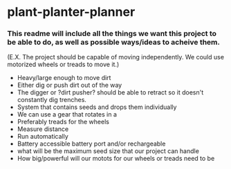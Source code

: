 # plant-planter-planner

### This readme will include all the things we want this project to be able to do, as well as possible ways/ideas to acheive them.
 (E.X. The project should be capable of moving independently. We could use motorized wheels or treads to move it.)
- Heavy/large enough to move dirt
- Either dig or push dirt out of the way
- The digger or ?dirt pusher? should be able to retract so it doesn't constantly dig trenches.
- System that contains seeds and drops them individually
- We can use a gear that rotates in a 
- Preferably treads for the wheels
- Measure distance
- Run automatically
- Battery accessible battery port and/or rechargeable 
- what will be the maximum seed size that our project can handle
- How big/powerful will our motots for our wheels or treads need to be
